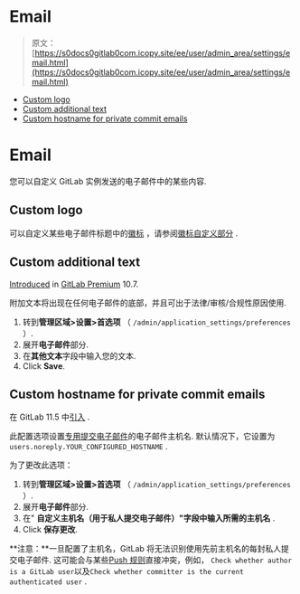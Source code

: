 # Email

> 原文：[https://s0docs0gitlab0com.icopy.site/ee/user/admin_area/settings/email.html](https://s0docs0gitlab0com.icopy.site/ee/user/admin_area/settings/email.html)

*   [Custom logo](#custom-logo)
*   [Custom additional text](#custom-additional-text-premium-only)
*   [Custom hostname for private commit emails](#custom-hostname-for-private-commit-emails)

# Email[](#email-core-only "Permalink")

您可以自定义 GitLab 实例发送的电子邮件中的某些内容.

## Custom logo[](#custom-logo "Permalink")

可以自定义某些电子邮件标题中的[徽标](../appearance.html#navigation-bar) ，请参阅[徽标自定义部分](../appearance.html#navigation-bar) .

## Custom additional text[](#custom-additional-text-premium-only "Permalink")

[Introduced](https://gitlab.com/gitlab-org/gitlab/-/merge_requests/5031) in [GitLab Premium](https://about.gitlab.com/pricing/) 10.7.

附加文本将出现在任何电子邮件的底部，并且可出于法律/审核/合规性原因使用.

1.  转到**管理区域>设置>首选项** （ `/admin/application_settings/preferences` ）.
2.  展开**电子邮件**部分.
3.  在**其他文本**字段中输入您的文本.
4.  Click **Save**.

## Custom hostname for private commit emails[](#custom-hostname-for-private-commit-emails "Permalink")

在 GitLab 11.5 中[引入](https://gitlab.com/gitlab-org/gitlab-foss/-/merge_requests/22560) .

此配置选项设置[专用提交电子邮件](../../profile/index.html#private-commit-email)的电子邮件主机名. 默认情况下，它设置为`users.noreply.YOUR_CONFIGURED_HOSTNAME` .

为了更改此选项：

1.  转到**管理区域>设置>首选项** （ `/admin/application_settings/preferences` ）.
2.  展开**电子邮件**部分.
3.  在" **自定义主机名（用于私人提交电子邮件）"**字段中输入所需的主机**名** .
4.  Click **保存更改**.

**注意：**一旦配置了主机名，GitLab 将无法识别使用先前主机名的每封私人提交电子邮件. 这可能会与某些[Push 规则](../../../push_rules/push_rules.html)直接冲突，例如， `Check whether author is a GitLab user`以及`Check whether committer is the current authenticated user` .